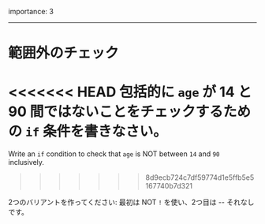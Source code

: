 importance: 3

---

# 範囲外のチェック

<<<<<<< HEAD
包括的に `age` が 14 と 90 間ではないことをチェックするための `if` 条件を書きなさい。
=======
Write an `if` condition to check that `age` is NOT between `14` and `90` inclusively.
>>>>>>> 8d9ecb724c7df59774d1e5ffb5e5167740b7d321

2つのバリアントを作ってください: 最初は NOT `!` を使い、2つ目は -- それなしです。
